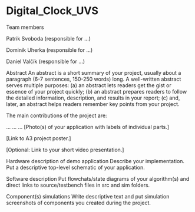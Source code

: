 # Digital_Clock_UVS
Team members

Patrik Svoboda (responsible for ...)

Dominik Uherka (responsible for ...)

Daniel Valčík (responsible for ...)

Abstract
An abstract is a short summary of your project, usually about a paragraph (6-7 sentences, 150-250 words) long. A well-written abstract serves multiple purposes: (a) an abstract lets readers get the gist or essence of your project quickly; (b) an abstract prepares readers to follow the detailed information, description, and results in your report; (c) and, later, an abstract helps readers remember key points from your project.

The main contributions of the project are:

...
...
...
[Photo(s) of your application with labels of individual parts.]

[Link to A3 project poster.]

[Optional: Link to your short video presentation.]

Hardware description of demo application
Describe your implementation. Put a descriptive top-level schematic of your application.

Software description
Put flowchats/state diagrams of your algorithm(s) and direct links to source/testbench files in src and sim folders.

Component(s) simulations
Write descriptive text and put simulation screenshots of components you created during the project.
